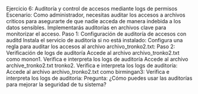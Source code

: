 Ejercicio 6: Auditoría y control de accesos mediante
logs de permisos
Escenario:
Como administrador, necesitas auditar los accesos a archivos criticos para asegurarte de que nadie acceda de manera indebida a los datos sensibles. Implementarás auditorías en archivos clave para monitorizar el acceso.
Paso 1: Configuración de auditoría de accesos con auditd
Instala el servicio de auditoría si no está instalado:
Configura una regla para auditar los accesos al archivo archivo_tronko2.txt:
Paso 2: Verificación de logs de auditoría
Accede al archivo archivo_tronko2.txt como monon1.
Verifica e interpreta los logs de auditoría
Accede al archivo archive_tronko2.txt tronko2.
Verifica e interpreta los logs de auditoría:
Accede al archivo archivo_tronko2.txt como birmingan3:
Verifica e interpreta los logs de auditoria:
Pregunta:
¿Cómo puedes usar las auditorías para mejorar la seguridad de tu sistema?
